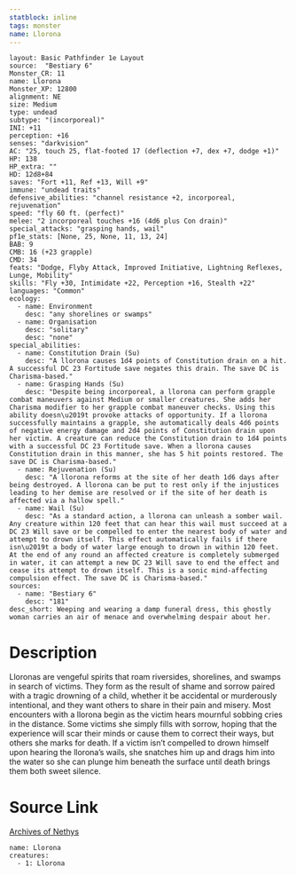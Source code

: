 ```yaml
---
statblock: inline
tags: monster
name: Llorona
---
```

```statblock
layout: Basic Pathfinder 1e Layout
source:  "Bestiary 6"
Monster_CR: 11
name: Llorona
Monster_XP: 12800
alignment: NE
size: Medium
type: undead
subtype: "(incorporeal)"
INI: +11
perception: +16
senses: "darkvision"
AC: "25, touch 25, flat-footed 17 (deflection +7, dex +7, dodge +1)"
HP: 138
HP_extra: ""
HD: 12d8+84
saves: "Fort +11, Ref +13, Will +9"
immune: "undead traits"
defensive_abilities: "channel resistance +2, incorporeal, rejuvenation"
speed: "fly 60 ft. (perfect)"
melee: "2 incorporeal touches +16 (4d6 plus Con drain)"
special_attacks: "grasping hands, wail"
pf1e_stats: [None, 25, None, 11, 13, 24]
BAB: 9
CMB: 16 (+23 grapple)
CMD: 34
feats: "Dodge, Flyby Attack, Improved Initiative, Lightning Reflexes, Lunge, Mobility"
skills: "Fly +30, Intimidate +22, Perception +16, Stealth +22"
languages: "Common"
ecology:
  - name: Environment
    desc: "any shorelines or swamps"
  - name: Organisation
    desc: "solitary"
    desc: "none"
special_abilities:
  - name: Constitution Drain (Su)
    desc: "A llorona causes 1d4 points of Constitution drain on a hit. A successful DC 23 Fortitude save negates this drain. The save DC is Charisma-based."
  - name: Grasping Hands (Su)
    desc: "Despite being incorporeal, a llorona can perform grapple combat maneuvers against Medium or smaller creatures. She adds her Charisma modifier to her grapple combat maneuver checks. Using this ability doesn\u2019t provoke attacks of opportunity. If a llorona successfully maintains a grapple, she automatically deals 4d6 points of negative energy damage and 2d4 points of Constitution drain upon her victim. A creature can reduce the Constitution drain to 1d4 points with a successful DC 23 Fortitude save. When a llorona causes Constitution drain in this manner, she has 5 hit points restored. The save DC is Charisma-based."
  - name: Rejuvenation (Su)
    desc: "A llorona reforms at the site of her death 1d6 days after being destroyed. A llorona can be put to rest only if the injustices leading to her demise are resolved or if the site of her death is affected via a hallow spell."
  - name: Wail (Su)
    desc: "As a standard action, a llorona can unleash a somber wail. Any creature within 120 feet that can hear this wail must succeed at a DC 23 Will save or be compelled to enter the nearest body of water and attempt to drown itself. This effect automatically fails if there isn\u2019t a body of water large enough to drown in within 120 feet. At the end of any round an affected creature is completely submerged in water, it can attempt a new DC 23 Will save to end the effect and cease its attempt to drown itself. This is a sonic mind-affecting compulsion effect. The save DC is Charisma-based."
sources:
  - name: "Bestiary 6"
    desc: "181"
desc_short: Weeping and wearing a damp funeral dress, this ghostly woman carries an air of menace and overwhelming despair about her.
```
# Description
Lloronas are vengeful spirits that roam riversides, shorelines, and swamps in search of victims. They form as the result of shame and sorrow paired with a tragic drowning of a child, whether it be accidental or murderously intentional, and they want others to share in their pain and misery. Most encounters with a llorona begin as the victim hears mournful sobbing cries in the distance. Some victims she simply fills with sorrow, hoping that the experience will scar their minds or cause them to correct their ways, but others she marks for death. If a victim isn’t compelled to drown himself upon hearing the llorona’s wails, she snatches him up and drags him into the water so she can plunge him beneath the surface until death brings them both sweet silence.
# Source Link
[Archives of Nethys](https://aonprd.com/MonsterDisplay.aspx?ItemName=Llorona)
```encounter-table
name: Llorona
creatures:
  - 1: Llorona
```
